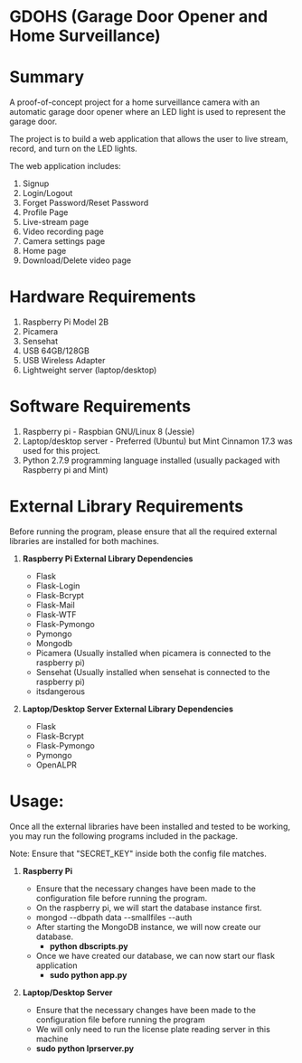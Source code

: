 # GDOHS (Garage Door Opener and Home Surveillance)

Summary
=======

A proof-of-concept project for a home surveillance camera with an automatic garage door opener where an LED light is used to represent the garage door.

The project is to build a web application that allows the user to live stream, record, and turn on the LED lights.

The web application includes:
1. Signup
2. Login/Logout
3. Forget Password/Reset Password
4. Profile Page
5. Live-stream page
6. Video recording page
7. Camera settings page
8. Home page
9. Download/Delete video page


Hardware Requirements
=====================
1. Raspberry Pi Model 2B
2. Picamera
3. Sensehat
4. USB 64GB/128GB
5. USB Wireless Adapter
6. Lightweight server (laptop/desktop)

Software Requirements
=====================
1. Raspberry pi - Raspbian GNU/Linux 8 (Jessie)
2. Laptop/desktop server - Preferred (Ubuntu) but Mint Cinnamon 17.3 was used for this project.
3. Python 2.7.9 programming language installed (usually packaged with Raspberry pi and Mint)

External Library Requirements
=============================

Before running the program, please ensure that all the required external libraries are installed for both machines.

1. **Raspberry Pi External Library Dependencies**
	- Flask
	- Flask-Login
	- Flask-Bcrypt
	- Flask-Mail
	- Flask-WTF
	- Flask-Pymongo
	- Pymongo
	- Mongodb
	- Picamera (Usually installed when picamera is connected to the raspberry pi)
	- Sensehat (Usually installed when sensehat is connected to the raspberry pi)
	- itsdangerous

2. **Laptop/Desktop Server External Library Dependencies**
	- Flask
	- Flask-Bcrypt
	- Flask-Pymongo
	- Pymongo
	- OpenALPR

Usage:
======
Once all the external libraries have been installed and tested to be working, you may run the following programs included in the package.

Note: Ensure that "SECRET_KEY" inside both the config file matches.

1. **Raspberry Pi**
	- Ensure that the necessary changes have been made to the configuration file before running the program.
	- On the raspberry pi, we will start the database instance first.
	- mongod --dbpath data --smallfiles --auth
	- After starting the MongoDB instance, we will now create our database.
		- **python dbscripts.py**
	- Once we have created our database, we can now start our flask application
		- **sudo python app.py**

2. **Laptop/Desktop Server**
	- Ensure that the necessary changes have been made to the configuration file before running the program
	- We will only need to run the license plate reading server in this machine
	- **sudo python lprserver.py**
